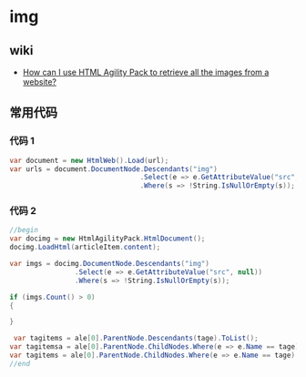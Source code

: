 # img

## wiki

- [How can I use HTML Agility Pack to retrieve all the images from a website?](https://stackoverflow.com/questions/2113924/how-can-i-use-html-agility-pack-to-retrieve-all-the-images-from-a-website)

## 常用代码

### 代码 1

```C#
var document = new HtmlWeb().Load(url);
var urls = document.DocumentNode.Descendants("img")
                                .Select(e => e.GetAttributeValue("src", null))
                                .Where(s => !String.IsNullOrEmpty(s));
```

### 代码 2

```c#
//begin
var docimg = new HtmlAgilityPack.HtmlDocument();
docimg.LoadHtml(articleItem.content);

var imgs = docimg.DocumentNode.Descendants("img")
                .Select(e => e.GetAttributeValue("src", null))
                .Where(s => !String.IsNullOrEmpty(s));

if (imgs.Count() > 0)
{

}

 var tagitems = ale[0].ParentNode.Descendants(tage).ToList();
var tagitemsa = ale[0].ParentNode.ChildNodes.Where(e => e.Name == tage);
var tagitems = ale[0].ParentNode.ChildNodes.Where(e => e.Name == tage).ToList();
//end
```

